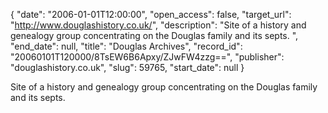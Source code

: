 {
  "date": "2006-01-01T12:00:00", 
  "open_access": false, 
  "target_url": "http://www.douglashistory.co.uk/", 
  "description": "Site of a history and genealogy group concentrating on the Douglas family and its septs. ", 
  "end_date": null, 
  "title": "Douglas Archives", 
  "record_id": "20060101T120000/8TsEW6B6Apxy/ZJwFW4zzg==", 
  "publisher": "douglashistory.co.uk", 
  "slug": 59765, 
  "start_date": null
}

Site of a history and genealogy group concentrating on the Douglas family and its septs. 